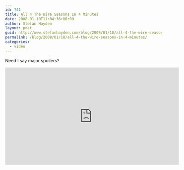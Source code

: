 ```yaml
---
id: 741
title: All 4 The Wire Seasons In 4 Minutes
date: 2008-01-10T11:04:36+00:00
author: Stefan Hayden
layout: post
guid: http://www.stefanhayden.com/blog/2008/01/10/all-4-the-wire-seasons-in-4-minutes/
permalink: /blog/2008/01/10/all-4-the-wire-seasons-in-4-minutes/
categories:
  - video
---
```

Need I say major spoilers?

<iframe width="560" height="315" src="https://www.youtube.com/embed/IWjLquLREJU" title="YouTube video player" frameborder="0" allow="accelerometer; autoplay; clipboard-write; encrypted-media; gyroscope; picture-in-picture" allowfullscreen></iframe>